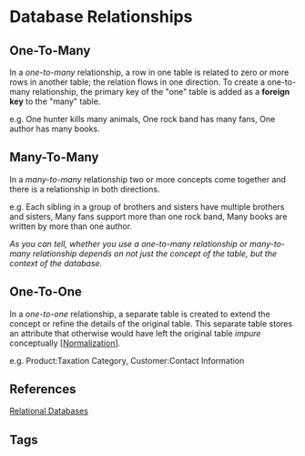 # Database Relationships 

**One-To-Many**
---
In a *one-to-many* relationship, a row in one table is related to zero or more rows in another table; the
relation flows in one direction. To create a one-to-many relationship, the primary key of the "one" table
is added as a **foreign key** to the "many" table.

e.g. One hunter kills many animals, One rock band has many fans, One author has many books.  

**Many-To-Many**
---
In a *many-to-many* relationship two or more concepts come together and there is a relationship in both
directions.

e.g. Each sibling in a group of brothers and sisters have multiple brothers and sisters, 
Many fans support more than one rock band, Many books are written by more than one author.  

*As you can tell, whether you use a one-to-many relationship or many-to-many relationship 
depends on not just the concept of the table, but the context of the database.*  

**One-To-One**
---
In a *one-to-one* relationship, a separate table is created to extend the concept or 
refine the details of the original table. This separate table stores an attribute that 
otherwise would have left the original table *impure* conceptually [[Normalization](../202211210439)]. 

e.g. Product:Taxation Category, Customer:Contact Information

## References
[Relational Databases](../202211160507)

## Tags
